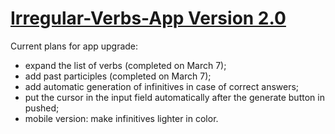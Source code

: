 # [Irregular-Verbs-App Version 2.0](https://etrifonova.github.io/Irregular-Verbs-App-2.0/)


Current plans for app upgrade:
- expand the list of verbs (completed on March 7);
- add past participles  (completed on March 7);
- add automatic generation of infinitives in case of correct answers;
- put the cursor in the input field automatically after the generate button in pushed;
- mobile version: make infinitives lighter in color.
